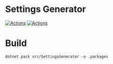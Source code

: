 # Settings Generator

[![Actions](https://github.com/wk-j/dotnet-settings-generator/workflows/Tests/badge.svg)](https://github.com/wk-j/dotnet-settings-generator/actions)
[![Actions](https://github.com/wk-j/dotnet-settings-generator/workflows/Build/badge.svg)](https://github.com/wk-j/dotnet-settings-generator/actions)

# Build

```
dotnet pack src/SettingsGenerator -o .packages
```